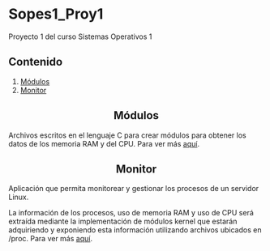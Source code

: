 # Sopes1_Proy1

Proyecto 1 del curso Sistemas Operativos 1

## Contenido

1.  [Módulos](#Módulos)
2.  [Monitor](#Monitor)

<h2 align="center">Módulos</h2>

Archivos escritos en el lenguaje C para crear módulos para obtener los datos de los memoria RAM y del CPU. Para ver más [aquí](modules/README.md).

<h2 align="center">Monitor</h2>

Aplicación que permita monitorear y gestionar los procesos de un servidor Linux.

La información de los procesos, uso de memoria RAM y uso de CPU será extraída mediante la implementación de módulos kernel que estarán adquiriendo y exponiendo esta información utilizando archivos ubicados en /proc. Para ver más [aquí](www/README.md).

